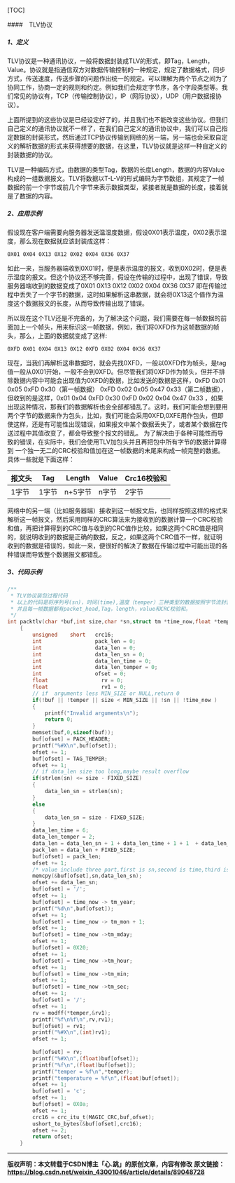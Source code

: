 [TOC]

####　TLV协议

##### 1、定义

​		TLV协议是一种通讯协议，一般将数据封装成TLV的形式，即Tag，Length，Value。协议就是指通信双方对数据传输控制的一种规定，规定了数据格式，同步方式，传送速度，传送步骤的问题作出统一的规定。可以理解为两个节点之间为了协同工作，协商一定的规则和约定。例如我们会规定字节序，各个字段类型等。我们常见的协议有，TCP（传输控制协议），IP（网际协议），UDP（用户数据报协议）。

​		上面所提到的这些协议是已经设定好了的，并且我们也不能改变这些协议。但我们自己定义的通讯协议就不一样了，在我们自己定义的通讯协议中，我们可以自己指定数据的封装形式，然后通过TCP协议传输到网络的另一端，另一端也会采取自定义的解析数据的形式来获得想要的数据，在这里，TLV协议就是这样一种自定义的封装数据的协议。

​		TLV是一种编码方式，由数据的类型Tag，数据的长度Length，数据的内容Value构成的一组数据报文。TLV将数据以T-L-V的形式编码为字节数组，其规定了一帧数据的前一个字节或前几个字节来表示数据类型，紧接者就是数据的长度，接着就是了数据的内容。

##### 2、应用示例

​		假设现在客户端需要向服务器发送温湿度数据，假设0X01表示温度，0X02表示湿度，那么现在数据就应该封装成这样：

```
0X01 0X04 0X13 0X12 0X02 0X04 0X36 0X37
```

​		如此一来，当服务器端收到0X01时，便是表示温度的报文，收到0X02时，便是表示湿度的报文。但这个协议还不够完善，假设在传输的过程中，出现了错误，导致服务器端收到的数据变成了0X01 0X13 0X12 0X02 0X04 0X36 0X37 即在传输过程中丢失了一个字节的数据，这时如果解析这串数据，就会将0X13这个值作为温度这个数据报文的长度，从而导致传输出现了错误。

​		所以现在这个TLV还是不完备的，为了解决这个问题，我们需要在每一帧数据的前面加上一个帧头，用来标识这一帧数据，例如，我们将0XFD作为这帧数据的帧头，那么，上面的数据就变成了这样:

```
0XFD 0X01 0X04 0X13 0X12 0XFD 0X02 0X04 0X36 0X37
```

现在，当我们再解析这串数据时，就会先找0XFD，一般以0XFD作为帧头，是tag值一般从0X01开始，一般不会到0XFD。但尽管我们将0XFD作为帧头，但并不排除数据内容中可能会出现值为0XFD的数据，比如发送的数据是这样，0xFD 0x01 0x05 0xFD 0x30（第一帧数据） 0xFD 0x02 0x05 0x47 0x33（第二帧数据），但收到的是这样，0x01 0x04 0xFD 0x30 0xFD 0x02 0x04 0x47 0x33 ，如果出现这种情况，那我们的数据解析也会全部都错乱了。这时，我们可能会想到要用两个字节的数据来作为包头，比如，我们可能会采用0XFD,0XFE用作包头，但即使这样，还是有可能性出现错误，如果报文中某个数据丢失了，或者某个数据在传送过程中其值改变了，都会导致整个报文的错乱。
为了解决由于各种可能性而导致的错误，在实际中，我们会使用TLV加包头并且再把包中所有字节的数据计算得到 一个独一无二的CRC校验和值加在这一帧数据的末尾来构成一帧完整的数据。具体一些就是下面这样：

| 报文头 | Tag   | Length  | Value | Crc16校验和 |
| ------ | ----- | ------- | ----- | ----------- |
| 1字节  | 1字节 | n+5字节 | n字节 | 2字节       |

​		网络中的另一端（比如服务器端）接收到这一帧报文后，也同样按照这样的格式来解析这一帧报文，然后采用同样的CRC算法来为接收到的数据计算一个CRC校验和值，再把计算得到的CRC值与收到的CRC值作比较，如果这两个CRC值是相同的，就说明收到的数据是正确的数据，反之，如果这两个CRC值不一样，就证明收到的数据是错误的，如此一来，便很好的解决了数据在传输过程中可能出现的各种错误而导致整个数据报文都错乱。



##### 3、代码示例

```c
/**
 * TLV协议装包过程代码
 * 以上的代码是将序列号(sn)，时间(time),温度（temper）三种类型的数据按照字节流封装在buf中，
 * 并且每一帧数据都有packet_head,Tag，length，value和CRC校验和。
 */
int packtlv(char *buf,int size,char *sn,struct tm *time_now,float *temper)
    {
        unsigned    short   crc16;
        int                 pack_len = 0;
        int                 data_len = 0;
        int                 data_len_sn = 0;
        int                 data_len_time = 0;
        int                 data_len_temper = 0;
        int                 ofset = 0;
        float                 rv = 0;
        float                 rv1 = 0;
     	// if  arguments less MIN_SIZE or NULL,return 0 
        if(!buf || !temper || size < MIN_SIZE || !sn || !time_now )  
        {
            printf("Invalid arguments\n");
            return 0;
        }
        memset(buf,0,sizeof(buf));
        buf[ofset] = PACK_HEADER;
        printf("%#X\n",buf[ofset]);
        ofset += 1;
        buf[ofset] = TAG_TEMPER;
        ofset += 1;
        // if data_len size too long,maybe result overflow 
        if(strlen(sn) <= size - FIXED_SIZE)
        {
            data_len_sn = strlen(sn);
        }
        else
        {
            data_len_sn = size - FIXED_SIZE;
        }
        data_len_time = 6;
        data_len_temper = 2;
        data_len = data_len_sn + 1 + data_len_time + 1 + 1  + data_len_temper + 1 + 1;
        pack_len = data_len + FIXED_SIZE;
        buf[ofset] = pack_len;
        ofset += 1;
        /* value include three part,first is sn,second is time,third is temperature */
        memcpy(&buf[ofset],sn,data_len_sn); 
        ofset += data_len_sn;
        buf[ofset] = '/';
        ofset += 1;
        buf[ofset] = time_now -> tm_year;
        printf("%d\n",buf[ofset]);
        ofset += 1;
        buf[ofset] = time_now -> tm_mon + 1;
        ofset += 1;
        buf[ofset] = time_now ->tm_mday;
        ofset += 1;
        buf[ofset] = 0X20;
        ofset += 1;
        buf[ofset] = time_now ->tm_hour;
        ofset += 1;
        buf[ofset] = time_now ->tm_min;
        ofset += 1;
        buf[ofset] = time_now ->tm_sec;
        ofset += 1;
        buf[ofset] = '/';
        ofset += 1;
        rv = modff(*temper,&rv1);
        printf("%f\n%f\n",rv,rv1);
        buf[ofset] = rv1;
        printf("%#X\n",(int)rv1);
        ofset += 1;
     
        buf[ofset] = rv;
        printf("%#X\n",(float)buf[ofset]);
        printf("%f\n",(float)buf[ofset]);
        printf("temper = %f\n",*temper);
        printf("temperature = %f\n",(float)buf[ofset]);
        ofset += 1;
        buf[ofset] = 'c';
        ofset += 1;
        buf[ofset] = 0X0a;
        ofset += 1;
        crc16 = crc_itu_t(MAGIC_CRC,buf,ofset);
        ushort_to_bytes(&buf[ofset],crc16);
        ofset += 2;
        return ofset;
    }
```



------

**版权声明：本文转载于CSDN博主「心.跳」的原创文章，内容有修改**
**原文链接：https://blog.csdn.net/weixin_43001046/article/details/89048728**
